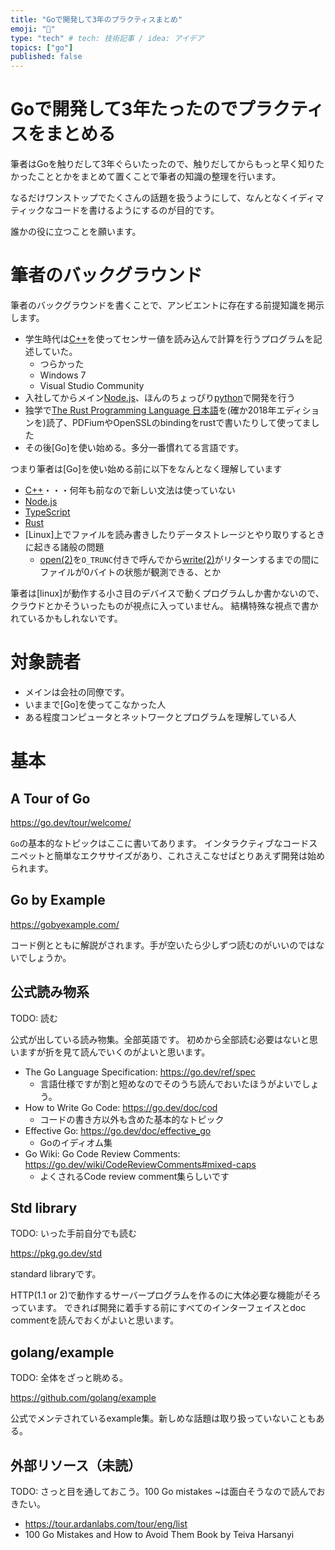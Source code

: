 ```yaml
---
title: "Goで開発して3年のプラクティスまとめ"
emoji: "💪"
type: "tech" # tech: 技術記事 / idea: アイデア
topics: ["go"]
published: false
---
```


# Goで開発して3年たったのでプラクティスをまとめる

筆者はGoを触りだして3年ぐらいたったので、触りだしてからもっと早く知りたかったこととかをまとめて置くことで筆者の知識の整理を行います。

なるだけワンストップでたくさんの話題を扱うようにして、なんとなくイディマティックなコードを書けるようにするのが目的です。

誰かの役に立つことを願います。

# 筆者のバックグラウンド

筆者のバックグラウンドを書くことで、アンビエントに存在する前提知識を掲示します。

- 学生時代は[C++]を使ってセンサー値を読み込んで計算を行うプログラムを記述していた。
  - つらかった
  - Windows 7
  - Visual Studio Community
- 入社してからメイン[Node.js]、ほんのちょっぴり[python]で開発を行う
- 独学で[The Rust Programming Language 日本語]を(確か2018年エディションを)読了、PDFiumやOpenSSLのbindingをrustで書いたりして使ってました
- その後[Go]を使い始める。多分一番慣れてる言語です。

つまり筆者は[Go]を使い始める前に以下をなんとなく理解しています

- [C++]・・・何年も前なので新しい文法は使っていない
- [Node.js]
- [TypeScript]
- [Rust]
- [Linux]上でファイルを読み書きしたりデータストレージとやり取りするときに起きる諸般の問題
  - [open(2)](https://man7.org/linux/man-pages/man2/open.2.html)を`O_TRUNC`付きで呼んでから[write(2)](https://man7.org/linux/man-pages/man2/write.2.html)がリターンするまでの間にファイルが0バイトの状態が観測できる、とか

筆者は[linux]が動作する小さ目のデバイスで動くプログラムしか書かないので、クラウドとかそういったものが視点に入っていません。
結構特殊な視点で書かれているかもしれないです。

# 対象読者

- メインは会社の同僚です。
- いままで[Go]を使ってこなかった人
- ある程度コンピュータとネットワークとプログラムを理解している人

# 基本

## A Tour of Go

https://go.dev/tour/welcome/

`Go`の基本的なトピックはここに書いてあります。
インタラクティブなコードスニペットと簡単なエクササイズがあり、これさえこなせばとりあえず開発は始められます。

## Go by Example

https://gobyexample.com/

コード例とともに解説がされます。手が空いたら少しずつ読むのがいいのではないでしょうか。

## 公式読み物系

TODO: 読む

公式が出している読み物集。全部英語です。
初めから全部読む必要はないと思いますが折を見て読んでいくのがよいと思います。

- The Go Language Specification: https://go.dev/ref/spec
  - 言語仕様ですが割と短めなのでそのうち読んでおいたほうがよいでしょう。
- How to Write Go Code: https://go.dev/doc/cod
  - コードの書き方以外も含めた基本的なトピック
- Effective Go: https://go.dev/doc/effective_go
  - Goのイディオム集
- Go Wiki: Go Code Review Comments: https://go.dev/wiki/CodeReviewComments#mixed-caps
  - よくされるCode review comment集らしいです

## Std library

TODO: いった手前自分でも読む

https://pkg.go.dev/std

standard libraryです。

HTTP(1.1 or 2)で動作するサーバープログラムを作るのに大体必要な機能がそろっています。
できれば開発に着手する前にすべてのインターフェイスとdoc commentを読んでおくがよいと思います。

## golang/example

TODO: 全体をざっと眺める。

https://github.com/golang/example

公式でメンテされているexample集。新しめな話題は取り扱っていないこともある。

## 外部リソース（未読）

TODO: さっと目を通しておこう。100 Go mistakes ~は面白そうなので読んでおきたい。

- https://tour.ardanlabs.com/tour/eng/list
- 100 Go Mistakes and How to Avoid Them
  Book by Teiva Harsanyi

[C++]: https://en.wikipedia.org/wiki/C%2B%2B
[Node.js]: https://nodejs.org/en
[TypeScript]: https://www.typescriptlang.org/
[python]: https://www.python.org/
[Rust]: https://www.rust-lang.org
[The Rust Programming Language 日本語]: https://doc.rust-jp.rs/book-ja/
